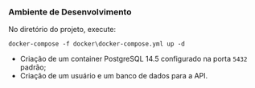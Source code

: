 ### Ambiente de Desenvolvimento
No diretório do projeto, execute:

``docker-compose -f docker\docker-compose.yml up -d``

- Criação de um container PostgreSQL 14.5 configurado na porta ``5432`` padrão;
- Criação de um usuário e um banco de dados para a API.
